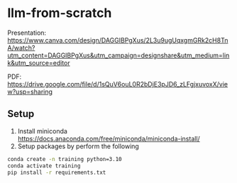 # llm-from-scratch

Presentation: https://www.canva.com/design/DAGGIBPgXus/2L3u9ugUqxgmGRk2cH8TnA/watch?utm_content=DAGGIBPgXus&utm_campaign=designshare&utm_medium=link&utm_source=editor

PDF: https://drive.google.com/file/d/1sQuV6ouL0R2bDjE3pJD6_zLFgjxuvoxX/view?usp=sharing

## Setup
1. Install miniconda https://docs.anaconda.com/free/miniconda/miniconda-install/
2. Setup packages by perform the following
```bash
conda create -n training python=3.10
conda activate training
pip install -r requirements.txt
```
